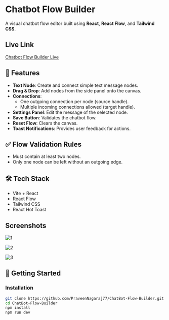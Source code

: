 # Chatbot Flow Builder

A visual chatbot flow editor built using **React**, **React Flow**, and **Tailwind CSS**.

## Live Link 

[Chatbot Flow Builder Live](https://chat-bot-flow-builder-orpin.vercel.app/)

## 🔹 Features

- **Text Node**: Create and connect simple text message nodes.
- **Drag & Drop**: Add nodes from the side panel onto the canvas.
- **Connections**:
  - One outgoing connection per node (source handle).
  - Multiple incoming connections allowed (target handle).
- **Settings Panel**: Edit the message of the selected node.
- **Save Button**: Validates the chatbot flow.
- **Reset Flow**: Clears the canvas.
- **Toast Notifications**: Provides user feedback for actions.

## ✅ Flow Validation Rules

- Must contain at least two nodes.
- Only one node can be left without an outgoing edge.

## 🛠️ Tech Stack

- Vite + React
- React Flow
- Tailwind CSS
- React Hot Toast

## Screenshots
![1](https://github.com/user-attachments/assets/c7325080-3b8f-411f-bf62-7d958e609e4d)

![2](https://github.com/user-attachments/assets/d61b47a9-15ae-4af2-830e-b89bac6cf981)

![3](https://github.com/user-attachments/assets/fcc9148f-7474-4221-8dc6-aed11a761a13)


## 🚀 Getting Started

### Installation

```bash
git clone https://github.com/PraveenNagaraj77/ChatBot-Flow-Builder.git
cd ChatBot-Flow-Builder
npm install
npm run dev
